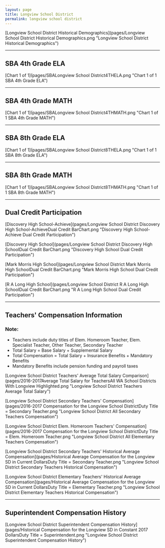 ```yaml
---
layout: page
title: Longview School District
permalink: longview school district
---
```



[Longview School District Historical Demographics](pages/Longview School District Historical Demographics.png "Longview School District Historical Demographics")

___

## SBA 4th Grade ELA

[Chart 1 of 1](pages/SBALongview School District4THELA.png "Chart 1 of 1 SBA 4th Grade ELA")


___

## SBA 4th Grade MATH

[Chart 1 of 1](pages/SBALongview School District4THMATH.png "Chart 1 of 1 SBA 4th Grade MATH")


___

## SBA 8th Grade ELA

[Chart 1 of 1](pages/SBALongview School District8THELA.png "Chart 1 of 1 SBA 8th Grade ELA")


___

## SBA 8th Grade MATH

[Chart 1 of 1](pages/SBALongview School District8THMATH.png "Chart 1 of 1 SBA 8th Grade MATH")


___

## Dual Credit Participation

[Discovery High School-Achieve](pages/Longview School District Discovery High School-AchieveDual Credit BarChart.png "Discovery High School-Achieve Dual Credit Participation")

[Discovery High School](pages/Longview School District Discovery High SchoolDual Credit BarChart.png "Discovery High School Dual Credit Participation")

[Mark Morris High School](pages/Longview School District Mark Morris High SchoolDual Credit BarChart.png "Mark Morris High School Dual Credit Participation")

[R A Long High School](pages/Longview School District R A Long High SchoolDual Credit BarChart.png "R A Long High School Dual Credit Participation")


___

## Teachers' Compensation Information
### Note:
- Teachers include duty titles of Elem. Homeroom Teacher, Elem. Specialist Teacher, Other Teacher, Secondary Teacher
- Total Salary = Base Salary + Supplemental Salary
- Total Compensation = Total Salary + Insurance Benefits + Mandatory Benefits
- Mandatory Benefits include pension funding and payroll taxes

[Longview School District Teachers' Average Total Salary Comparison](pages/2016-2017Average Total Salary for TeachersAll WA School Districts With Longview Highlighted.png "Longview School District Teachers Average Total Salary")

[Longview School District Secondary Teachers' Compensation](pages/2016-2017 Compensation for the Longview School DistrictDuty Title = Secondary Teacher.png "Longview School District All Secondary Teachers Compensation")

[Longview School District Elem. Homeroom Teachers' Compensation](pages/2016-2017 Compensation for the Longview School DistrictDuty Title = Elem. Homeroom Teacher.png "Longview School District All Elementary Teachers Compensation")

[Longview School District Secondary Teachers' Historical Average Compensation](pages/Historical Average Compensation for the Longview SD in Current DollarsDuty Title = Secondary Teacher.png "Longview School District Secondary Teachers Historical Compensation")

[Longview School District Elementary Teachers' Historical Average Compensation](pages/Historical Average Compensation for the Longview SD in Current DollarsDuty Title = Elementary Teacher.png "Longview School District Elementary Teachers Historical Compensation")


___

## Superintendent Compensation History

[Longview School District Superintendent Compensation History](pages/Historical Compensation for the Longview SD in Constant 2017 DollarsDuty Title = Superintendent.png "Longview School District Superintendent Compensation History")

